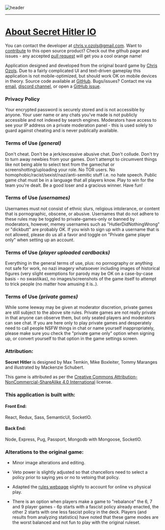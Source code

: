 ![header](https://cdn.discordapp.com/attachments/335071937350860801/357617077881667584/hello1234.jpeg)  

***

# [About Secret Hitler IO](https://www.secrethitler.io/about)

You can contact the developer at chris.v.ozols@gmail.com. Want to [contribute](https://github.com/cozuya/secret-hitler/blob/master/CONTRIBUTING.md) to this open source product?  Check out the github page and issues - any accepted [pull request](https://github.com/cozuya/secret-hitler/pulls) will get you a cool orange name!

Application designed and developed from the original board game by [Chris Ozols](http://www.twolongos.com/). Due to a fairly complicated UI and text-driven gameplay this application is not mobile-optimized, but should work OK on mobile devices in theory. Source code available at [GitHub](https://github.com/cozuya/secret-hitler). Bugs/issues? Contact me via [email](mailto:chris.v.ozols@gmail.com), [discord channel](https://discord.gg/secrethitlerio), or open a [GitHub issue](https://github.com/cozuya/secret-hitler/issues).

### Privacy Policy

Your encrypted password is securely stored and is not accessible by anyone. Your user name or any chats you've made is not publicly accessible and not indexed by search engines. Moderators have access to see your IP address on a private moderation panel - this is used solely to guard against cheating and is never publically available.

### Terms of Use *(general)*

Don't cheat. Don't be a jerk/excessive abusive chat. Don't collude. Don't try to turn away newbies from your games. Don't attempt to circumvent things like not being able to select text from the gamechat or screenshotting/uploading your role. No TOR users. No homophobic/racist/sexist/nazi/anti-semitic stuff i.e. no hate speech. Public game chat must be in a language that all players know. Play to win for the team you're dealt. Be a good loser and a gracious winner. Have fun!

### Terms of Use *(usernames)*

Usernames must not consist of ethnic slurs, religious intolerance, or content that is pornographic, obscene, or abusive. Usernames that do not adhere to these rules may be toggled to private-games-only or banned by moderators, however, memey usernames such as "HutlerDidNothingWrong" or "dickbutt" are probably OK. If you wish to sign up with a username that is not allowed, please do us all a favor and toggle on "Private game player only" when setting up an account.

### Terms of Use *(player uploaded cardbacks)*

Everything in the general terms of use, plus: no pornography or anything not safe for work, no nazi imagery whatsoever including images of historical figures (very slight exemptions for parody may be OK on a case-by-case basis - no swastikas), no images/screenshots of the game itself to attempt to trick people (no matter how amusing it is..).

### Terms of Use *(private games)*

While some leeway may be given at moderator discretion, private games are still subject to the above site rules. Private games are not really private in that anyone can observe them, but only seated players and moderators can see chat. If you are here only to play private games and desperately need to call people NSFW things in chat or name yourself inappropriately, please make sure you check the "private game only" option when signing up, or convert yourself to that option in the game settings screen.

### Attribution:

**Secret Hitler** is designed by Max Temkin, Mike Boxleiter, Tommy Maranges and illustrated by Mackenzie Schubert.

This game is attributed as per the [Creative Commons Attribution-NonCommercial-ShareAlike 4.0 International](https://creativecommons.org/licenses/by-nc-sa/4.0/) license.

### This application is built with:

#### Front End:

React, Redux, Sass, SemanticUI, SocketIO.

#### Back End:

Node, Express, Pug, Passport, Mongodb with Mongoose, SocketIO.

### Alterations to the original game:

- Minor image alterations and editing.

- Veto power is slightly adjusted so that chancellors need to select a policy prior to saying yes or no to vetoing that policy.

- Adapted the [rules webpage](https://www.secrethitler.io/rules) slightly to account for online vs physical play.

- There is an option when players make a game to "rebalance" the 6, 7 and 9 player games - 6p starts with a fascist policy already enacted, the other 2 starts with one less fascist policy in the deck. Players (and results from analyzing statistics) have noted that these game modes are the worst balanced and not fun to play with the original ruleset.
